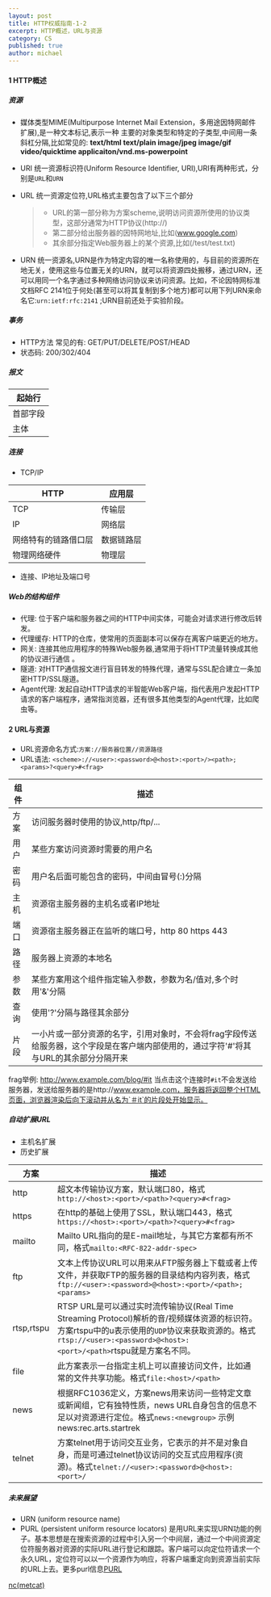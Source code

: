 ```yaml
---
layout: post
title: HTTP权威指南-1-2
excerpt: HTTP概述，URL与资源
category: CS
published: true
author: michael
---
```

#### 1 HTTP概述

##### 资源
- 媒体类型MIME(Multipurpose Internet Mail Extension，多用途因特网邮件扩展),是一种文本标记,表示一种
  主要的对象类型和特定的子类型,中间用一条斜杠分隔,比如常见的:
  **text/html  text/plain  image/jpeg  image/gif  video/quicktime  applicaiton/vnd.ms-powerpoint**
- URI 统一资源标识符(Uniform Resource Identifier, URI),URI有两种形式，分别是`URL`和`URN`
- URL 统一资源定位符,URL格式主要包含了以下三个部分
  > - URL的第一部分称为方案scheme,说明访问资源所使用的协议类型，这部分通常为HTTP协议(http://)
  > - 第二部分给出服务器的因特网地址,比如(www.google.com)
  > - 其余部分指定Web服务器上的某个资源,比如(/test/test.txt)

- URN 统一资源名,URN是作为特定内容的唯一名称使用的，与目前的资源所在地无关，使用这些与位置无关的URN，就可以将资源四处搬移，通过URN，还可以用同一个名字通过多种网络访问协议来访问资源。比如，不论因特网标准文档RFC 2141位于何处(甚至可以将其复制到多个地方)都可以用下列URN来命名它:`urn:ietf:rfc:2141` ;URN目前还处于实验阶段。

##### 事务
- HTTP方法 常见的有: GET/PUT/DELETE/POST/HEAD
- 状态码: 200/302/404

##### 报文

起始行 |
------|
首部字段|
主体   |

##### 连接
- TCP/IP

HTTP | 应用层|
-----|------|
TCP  | 传输层|
IP   | 网络层|
网络特有的链路借口层|数据链路层|
物理网络硬件|物理层|

- 连接、IP地址及端口号

##### Web的结构组件
- 代理: 位于客户端和服务器之间的HTTP中间实体，可能会对请求进行修改后转发。
- 代理缓存: HTTP的仓库，使常用的页面副本可以保存在离客户端更近的地方。
- 网关: 连接其他应用程序的特殊Web服务器,通常用于将HTTP流量转换成其他的协议进行通信 。
- 隧道: 对HTTP通信报文进行盲目转发的特殊代理，通常与SSL配合建立一条加密HTTP/SSL隧道。
- Agent代理: 发起自动HTTP请求的半智能Web客户端，指代表用户发起HTTP请求的客户端程序，通常指浏览器，还有很多其他类型的Agent代理，比如爬虫等。

#### 2 URL与资源
- URL资源命名方式:`方案://服务器位置//资源路径`
- URL语法: `<scheme>://<user>:<password>@<host>:<port>/><path>;<params>?<query>#<frag>`

组件  | 描述|
-----|-----|
方案|访问服务器时使用的协议,http/ftp/...|
用户|某些方案访问资源时需要的用户名|
密码|用户名后面可能包含的密码，中间由冒号(:)分隔|
主机|资源宿主服务器的主机名或者IP地址|
端口|资源宿主服务器正在监听的端口号，http 80 https 443|
路径|服务器上资源的本地名|
参数|某些方案用这个组件指定输入参数，参数为名/值对,多个时用'&'分隔|
查询|使用'?'分隔与路径其余部分|
片段|一小片或一部分资源的名字，引用对象时，不会将frag字段传送给服务器，这个字段是在客户端内部使用的，通过字符'#'将其与URL的其余部分分隔开来|

frag举例: http://www.example.com/blog/#it 当点击这个连接时`#it`不会发送给服务器，发送给服务器的是http://www.example.com，服务器将返回整个HTML页面，浏览器渲染后向下滚动并从名为`＃it`的片段处开始显示。

##### 自动扩展URL
- 主机名扩展
- 历史扩展

|方案|描述|
----|----|
http|超文本传输协议方案，默认端口80，格式`http://<host>:<port>/<path>?<query>#<frag>`|
https|在http的基础上使用了SSL，默认端口443，格式`https://<host>:<port>/<path>?<query>#<frag>`|
mailto|Mailto URL指向的是E-mail地址，与其它方案都有所不同，格式`mailto:<RFC-822-addr-spec>`|
ftp|文本上传协议URL可以用来从FTP服务器上下载或者上传文件，并获取FTP的服务器的目录结构内容列表，格式`ftp://<user>:<password>@<host>:<port>/<path>;<params>`|
rtsp,rtspu|RTSP URL是可以通过实时流传输协议(Real Time Streaming Protocol)解析的音/视频媒体资源的标识符。方案rtspu中的u表示使用的`UDP`协议来获取资源的。格式`rtsp://<user>:<password>@<host>:<port>/<path>`rtspu就是方案名不同。|
file|此方案表示一台指定主机上可以直接访问文件，比如通常的文件共享功能。格式`file:<host>/<path>`|
news|根据RFC1036定义，方案news用来访问一些特定文章或新闻组，它有独特性质，news URL自身包含的信息不足以对资源进行定位。格式`news:<newgroup>` 示例news:rec.arts.startrek|
telnet|方案telnet用于访问交互业务，它表示的并不是对象自身，而是可通过telnet协议访问的交互式应用程序(资源)。格式`telnet://<user>:<password>@<host>:<port>/`|

##### 未来展望
- URN (uniform resource name)
- PURL (persistent uniform resource locators) 是用URL来实现URN功能的例子。基本思想是在搜索资源的过程中引入另一个中间层，通过一个中间资源定位符服务器对资源的实际URL进行登记和跟踪。客户端可以向定位符请求一个永久URL，定位符可以以一个资源作为响应，将客户端重定向到资源当前实际的URL上去。更多purl信息[PURL](http://purl.oclc.org)

[nc(metcat)](http://en.wikipedia.org/wiki/Netcat)
